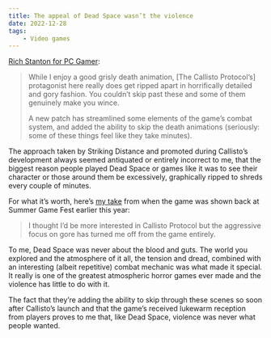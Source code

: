 ```yaml
---
title: The appeal of Dead Space wasn’t the violence
date: 2022-12-28
tags:
    - Video games
---
```


[Rich Stanton for PC Gamer](https://www.pcgamer.com/the-callisto-protocol-now-lets-you-skip-the-grisly-death-animations/):

> While I enjoy a good grisly death animation, \[The Callisto Protocol’s\] protagonist here really does get ripped apart in horrifically detailed and gory fashion. You couldn’t skip past these and some of them genuinely make you wince.
> 
> A new patch has streamlined some elements of the game’s combat system, and added the ability to skip the death animations (seriously: some of these things feel like they take minutes).

The approach taken by Striking Distance and promoted during Callisto’s development always seemed antiquated or entirely incorrect to me, that the biggest reason people played Dead Space or games like it was to see their character or those around them be excessively, graphically ripped to shreds every couple of minutes.

For what it’s worth, here’s [my take](https://mikehaynes.blog/2022/06/09/thoughts-on-summer-game-fest-2022/) from when the game was shown back at Summer Game Fest earlier this year:

> I thought I’d be more interested in Callisto Protocol but the aggressive focus on gore has turned me off from the game entirely.

To me, Dead Space was never about the blood and guts. The world you explored and the atmosphere of it all, the tension and dread, combined with an interesting (albeit repetitive) combat mechanic was what made it special. It really is one of the greatest atmospheric horror games ever made and the violence has little to do with it.

The fact that they’re adding the ability to skip through these scenes so soon after Callisto’s launch and that the game’s received lukewarm reception from players proves to me that, like Dead Space, violence was never what people wanted.